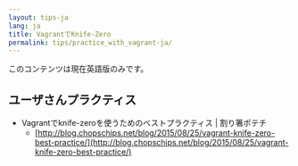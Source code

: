 ```yaml
---
layout: tips-ja
lang: ja
title: VagrantでKnife-Zero
permalink: tips/practice_with_vagrant-ja/
---
```


このコンテンツは現在英語版のみです。


## ユーザさんプラクティス

- Vagrantでknife-zeroを使うためのベストプラクティス | 割り箸ポテチ
    - [http://blog.chopschips.net/blog/2015/08/25/vagrant-knife-zero-best-practice/](http://blog.chopschips.net/blog/2015/08/25/vagrant-knife-zero-best-practice/)
